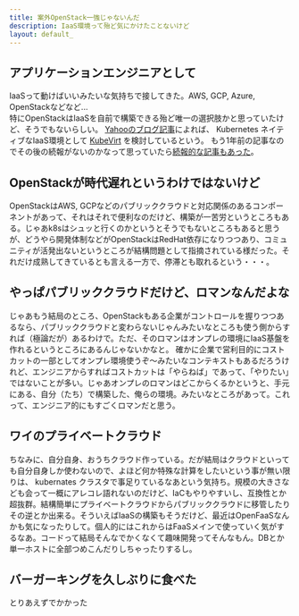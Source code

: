 ```yaml
---
title: 案外OpenStack一強じゃないんだ
description: IaaS環境って殆ど気にかけたことないけど
layout: default_
---
```


## アプリケーションエンジニアとして
IaaSって動けばいいみたいな気持ちで接してきた。AWS, GCP, Azure, OpenStackなどなど...  
特にOpenStackはIaaSを自前で構築できる殆ど唯一の選択肢かと思っていたけど、そうでもないらしい。
[Yahooのブログ記事](https://techblog.yahoo.co.jp/entry/2020122430052973/)によれば、 Kubernetes ネイティブなIaaS環境として [KubeVirt](https://kubevirt.io/) を検討しているという。
もう1年前の記事なのでその後の続報がないのかなって思っていたら[続報的な記事もあった](https://logmi.jp/tech/articles/324918)。

## OpenStackが時代遅れというわけではないけど
OpenStackはAWS, GCPなどのパブリッククラウドと対応関係のあるコンポーネントがあって、それはそれで便利なのだけど、構築が一苦労というところもある。じゃあk8sはシュッと行くのかというとそうでもないところもあると思うが、どうやら開発体制などがOpenStackはRedHat依存になりつつあり、コミュニティが活発出ないというところが結構問題として指摘されている様だった。それだけ成熟してきているとも言える一方で、停滞とも取れるという・・・。

## やっぱパブリッククラウドだけど、ロマンなんだよな
じゃあもう結局のところ、OpenStackもある企業がコントロールを握りつつあるなら、パブリッククラウドと変わらないじゃんみたいなところも使う側からすれば（極論だが）あるわけで。ただ、そのロマンはオンプレの環境にIaaS基盤を作れるというところにあるんじゃないかなと。
確かに企業で営利目的にコストカットの一部としてオンプレ環境使うぞ～みたいなコンテキストもあるだろうけれど、エンジニアからすればコストカットは「やらねば」であって、「やりたい」ではないことが多い。じゃあオンプレのロマンはどこからくるかというと、手元にある、自分（たち）で構築した、俺らの環境。みたいなところがあって。これって、エンジニア的にもすごくロマンだと思う。

## ワイのプライベートクラウド
ちなみに、自分自身、おうちクラウド作っている。だが結局はクラウドといっても自分自身しか使わないので、よほど何か特殊な計算をしたいという事が無い限りは、 kubernates クラスタで事足りているなあという気持ち。規模の大きさなども会って一概にアレコレ語れないのだけど、IaCもやりやすいし、互換性とか超抜群。結構簡単にプライベートクラウドからパブリッククラウドに移管したりその逆とか出来る。そういえばIaaSの構築もそうだけど、最近はOpenFaaSなんかも気になったりして。個人的にはこれからはFaaSメインで使っていく気がするなあ。コードって結局そんなでかくなくて趣味開発ってそんなもん。DBとか単一ホストに全部つめこんだりしちゃったりするし。

## バーガーキングを久しぶりに食べた
とりあえずでかかった
